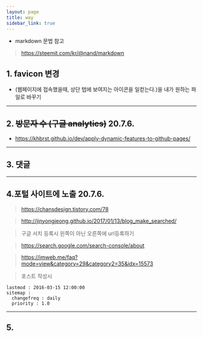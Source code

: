 ```yaml
---
layout: page
title: way
sidebar_link: true
---
```


- markdown 문법 참고 
> https://steemit.com/kr/@nand/markdown

## 1. favicon 변경
- (웹페이지에 접속했을때, 상단 탭에 보여지는 아이콘을 일컫는다.)을 내가 원하는 파일로 바꾸기

---
## 2. ~~방문자 수 (구글 analytics)~~ 20.7.6.

- https://khbrst.github.io/dev/apply-dynamic-features-to-github-pages/

---
## 3. 댓글

---
## 4.포털 사이트에 노출 20.7.6.

> https://chansdesign.tistory.com/78

> http://jinyongjeong.github.io/2017/01/13/blog_make_searched/

> 구글 서치 등록시 왼쪽이 아닌 오른쪽에 url등록하기

> https://search.google.com/search-console/about

> https://imweb.me/faq?mode=view&category=29&category2=35&idx=15573

> 포스트 작성시
``` 
lastmod : 2016-03-15 12:00:00
sitemap :
  changefreq : daily
  priority : 1.0
```

---
## 5.
